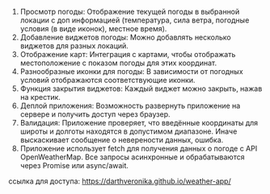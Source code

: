 1. Просмотр погоды: Отображение текущей погоды в выбранной локации с доп информацией (температура, сила ветра, погодные условия (в виде иконок), местное время).
2. Добавление виджетов погоды: Можно добавлять несколько виджетов для разных локаций.
3. Отображение карт: Интеграция с картами, чтобы отображать местоположение с показом погоды для этих координат.
4. Разнообразные иконки для погоды: В зависимости от погодных условий отображаются соответствующие иконки.
5. Функция закрытия виджетов: Каждый виджет можно закрыть, нажав на крестик.
6. Деплой приложения: Возможность развернуть приложение на сервере и получить доступ через браузер.
7. Валидация: Приложение проверяет, что введённые координаты для широты и долготы находятся в допустимом диапазоне. Иначе выскаскивает сообщение о неверености данных, ошибка.
8. Приложение использует fetch для получения данных о погоде с API OpenWeatherMap. Все запросы асинхронные и обрабатываются через Promise или async/await.

ссылка для доступа: https://darthveronika.github.io/weather-app/